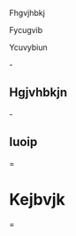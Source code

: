 <body>
<p>Fhgvjhbkj</p>
<p>Fycugvib</p>
<p></p>
<p>Ycuvybiun</p>
<p></p>
-<h2>Hgjvhbkjn</h2>
-<h2>Iuoip</h2>
=<h1>Kejbvjk</h1>
=